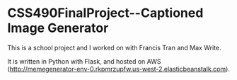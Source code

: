 # CSS490FinalProject--Captioned Image Generator

This is a school project and I worked on with Francis Tran and Max Write.

It is written in Python with Flask, and hosted on AWS (http://memegenerator-env-0.rkpmrzupfw.us-west-2.elasticbeanstalk.com).
